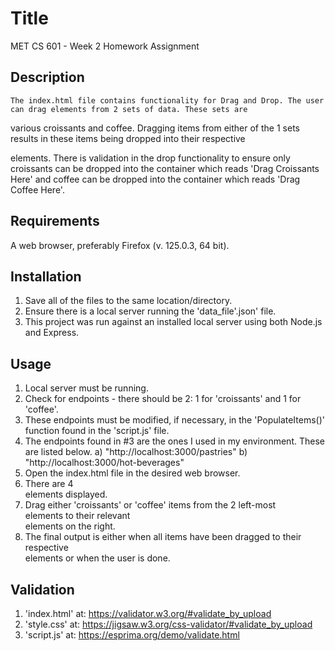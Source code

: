 # Title
 
MET CS 601 - Week 2 Homework Assignment


## Description

	The index.html file contains functionality for Drag and Drop. The user can drag elements from 2 sets of data. These sets are
various croissants and coffee. Dragging items from either of the 1 sets results in these items being dropped into their respective <div> elements.
There is validation in the drop functionality to ensure only croissants can be dropped into the container which reads 'Drag Croissants Here'
and coffee can be dropped into the container which reads 'Drag Coffee Here'.


## Requirements

A web browser, preferably Firefox (v. 125.0.3, 64 bit).


## Installation

 1) Save all of the files to the same location/directory. 
 2) Ensure there is a local server running the 'data_file'.json' file.
 3) This project was run against an installed local server using both Node.js and Express. 
 

## Usage

 1) Local server must be running.
 2) Check for endpoints - there should be 2: 1 for 'croissants' and 1 for 'coffee'.
 3) These endpoints must be modified, if necessary, in the 'PopulateItems()' function found in the 'script.js' file. 
 4) The endpoints found in #3 are the ones I used in my environment. These are listed below.
   a) "http://localhost:3000/pastries"
   b) "http://localhost:3000/hot-beverages"
 5) Open the index.html file in the desired web browser. 
 6) There are 4 <div> elements displayed.
 7) Drag either 'croissants' or 'coffee' items from the 2 left-most <div> elements to their relevant <div> elements on the right.
 8) The final output is either when all items have been dragged to their respective <div> elements or when the user is done.


## Validation

 1) 'index.html' at: https://validator.w3.org/#validate_by_upload
 2) 'style.css' at: https://jigsaw.w3.org/css-validator/#validate_by_upload
 3) 'script.js' at: https://esprima.org/demo/validate.html

